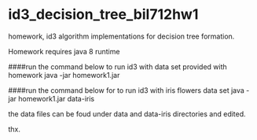 # id3_decision_tree_bil712hw1
homework, id3 algorithm implementations for decision tree formation.

Homework requires java 8 runtime


####run the command below to run id3 with data set provided with homework
java -jar homework1.jar

####run the command below for to run id3 with iris flowers data set
java -jar homework1.jar data-iris

the data files can be foud under data and data-iris directories and edited.

thx.

